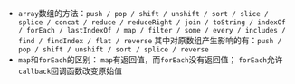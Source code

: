 * `array`数组的方法：`push / pop / shift / unshift / sort / slice / splice / concat / reduce / reduceRight / join / toString / indexOf / forEach / lastIndexOf / map / filter / some / every / includes / find / findIndex / flat / reverse`
  其中对原数组产生影响的有：`push / pop / shift / unshift / sort / splice / reverse`
* `map`和`forEach`的区别：
  `map`有返回值，而`forEach`没有返回值；
  `forEach`允许`callback`回调函数改变原始值